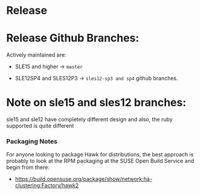 # Release

# Release Github Branches:

Actively maintained are:

-  SLE15 and higher -> `master`

-  SLE12SP4 and SLES12P3 -> `sles12-sp3 and sp4` github branches.

# Note on sle15 and sles12 branches:

sle15 and sle12 have completely different design and also, the ruby supported is quite different


### Packaging Notes

For anyone looking to package Hawk for distributions, the best approach is probably to look at the RPM packaging at the SUSE Open Build Service and begin from there:

* https://build.opensuse.org/package/show/network:ha-clustering:Factory/hawk2
